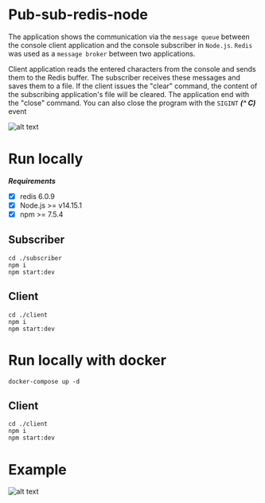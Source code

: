# Pub-sub-redis-node

The application shows the communication via the `message queue` between the console client application and the console subscriber in `Node.js`.
`Redis` was used as a `message broker` between two applications.

Client application reads the entered characters from the console and sends them to the Redis buffer. 
The subscriber receives these messages and saves them to a file. 
If the client issues the "clear" command, the content of the subscribing application's file will be cleared. 
The application end with the "close" command. You can also close the program with the `SIGINT` ***(^ C)*** event

![alt text](https://img1.daumcdn.net/thumb/R1280x0/?scode=mtistory2&fname=https%3A%2F%2Fblog.kakaocdn.net%2Fdn%2FSOiCr%2FbtqRL2SU3Hp%2FKdSk9yghABqqoZkMO7CTe1%2Fimg.png)


# Run locally

***Requirements***
- [x] redis 6.0.9
- [x] Node.js >= v14.15.1
- [x] npm >= 7.5.4

## Subscriber
```
cd ./subscriber
npm i
npm start:dev
```
## Client
```
cd ./client
npm i
npm start:dev
```


# Run locally with docker

```
docker-compose up -d
```

## Client
```
cd ./client
npm i
npm start:dev
```
# Example
![alt text](https://i.ibb.co/mqBqSbV/Zrzut-ekranu-2021-03-31-o-00-13-25.png)

